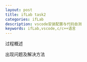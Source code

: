 ```yaml
---
layout: post
title: ifLab task2
categories: ifLab
description: vscode安装配置与代码自测
keywords: ifLab,vscode,c/c++语言
---
```


过程概述

出现问题及解决方法
